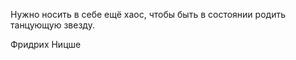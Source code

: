Нужно носить в себе ещё хаос, чтобы быть в состоянии родить танцующую звезду. 

Фридрих Ницше 

<!---
thebilderberg/thebilderberg is a ✨ special ✨ repository because its `README.md` (this file) appears on your GitHub profile.
You can click the Preview link to take a look at your changes.
--->
